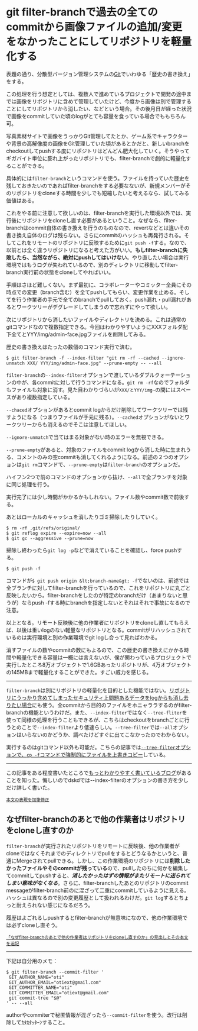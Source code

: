 # git filter-branchで過去の全てのcommitから画像ファイルの追加/変更をなかったことにしてリポジトリを軽量化する

表題の通り、分散型バージョン管理システムの[Git](http://git-scm.com/)でいわゆる「歴史の書き換え」をする。

この処理を行う想定としては、複数人で進めているプロジェクトで開発の途中までは画像をリポジトリに含めて管理していたけど、今度から画像は別で管理することにしてリポジトリから消したい、などという場合。その後月日が経った状況で画像をcommitしていた頃のlogがとても容量を食っている場合でももちろん可。

写真素材サイトで画像をうっかりGit管理してたとか、ゲーム系でキャラクターや背景の高解像度の画像をGit管理していた頃があるとかだと、新しいbranchをcheckoutしてpushする度にリポジトリはどんどん肥大化していく。そうやってギガバイト単位に膨れ上がったリポジトリでも、filter-branchで劇的に軽量化することができる。

具体的には`filter-branch`というコマンドを使う。ファイルを持っていた歴史を残しておきたいのであればfilter-branchをする必要なないが、新規メンバーがそのリポジトリをcloneする時間を少しでも短縮したいと考えるなら、試してみる価値はある。

これをやる前に注意して欲しいのは、filter-branchを実行した環境以外では、実行後にリポジトリをcloneし直す必要があるということ。なぜなら、filter-branchはcommit自体の書き換えを行うのものなので、revertなどとは違いその書き換え自体のログは残らない。さらにcommitのハッシュも再発行される。そしてこれをリモートのリポジトリに反映するために`git push -f`する。なので、以前とは全く違うリポジトリになると考えた方がいい。**もしfilter-branchに失敗したら、当然ながら、絶対にpushしてはいけない**。やり直したい場合は実行環境ではもうログが失われているので、別のディレクトリに移動してfilter-branch実行前の状態をcloneしてやればいい。

手順はさほど難しくない。まず最初に、コラボレーターやコミッター全員にその時点での変更（branch含む）を全てpushしてもらい、変更作業を止める。そしてを行う作業者の手元で全てのbranchでpullしておく。push漏れ・pull漏れがあるとワークツリーがデグレードしてしまうので忘れずにやって欲しい。

次にリポジトリから消したいファイルやディレクトリを決める。これは通常のgitコマンドなので複数指定できる。今回はわかりやすいようにXXXフォルダ配下全てとYYY/img/admin-face.jpgファイルを削除してみる。

歴史の書き換えはたったの数個のコマンド実行で済む。

<pre title="Gitコマンド"><code data-language="shell">$ git filter-branch -f --index-filter "git rm -rf --cached --ignore-unmatch XXX/ YYY/img/admin-face.jpg" --prune-empty -- --all</code></pre>

`filter-branch`の`--index-filter`オプションで渡しているダブルクォーテーションの中が、各commitに対して行うコマンドになる。`git rm -rf`なのでフォルダもファイルも対象に消す。見た目わかりづらいが`XXX/とYYY/img~`の間にはスペースがあり複数指定している。

`--chaced`オプションがあるとcommit logからだけ削除してワークツリーでは残すようになる（つまりファイルが手元に残る）。`--cached`オプションがないとワークツリーからも消えるのでそこは注意してほしい。

`--ignore-unmatch`で当てはまる対象がない時のエラーを無視できる。

`--prune-empty`があると、対象のファイルをcommit logから消した時に生まれうる、コメントのみの空commitも消してくれるようになる。前述の２つのオプションは`git rm`コマンドで、`--prune-empty`は`filter-branch`のオプションだ。

ハイフン2つで前のコマンドのオプションから抜け、`--all`で全ブランチを対象に同じ処理を行う。

実行完了には少し時間がかかるかもしれない。ファイル数やcommit数で前後する。

あとはローカルのキャッシュを消したりゴミ掃除したりしていく。

<pre title="Gitコマンド"><code data-language="shell">$ rm -rf .git/refs/original/
$ git reflog expire --expire=now --all
$ git gc --aggressive --prune=now</code></pre>

掃除し終わったら`git log -p`などで消えていることを確認し、force pushする。

<pre title="Gitコマンド"><code data-language="shell">$ git push -f</code></pre>

コマンドが`$ git push origin &lt;branch-name&gt; -f`でないのは、前述では全ブランチに対してfilter-branchを行っているので、これをリポジトリに丸ごと反映したいから。filter-branchをしたのが特定のbranchだけ（あまりないと思うが）ならpush -fする時にbranchを指定しないとそれはそれで事故になるので注意。

以上となる。リモート反映後に他の作業者にリポジトリをcloneし直してもらえば、以後は重いlogのない軽量なリポジトリとなる。commitがリハッシュされているのは実行環境と別の作業環境でgit logし合って見ればわかる。

消すファイルの数やcommitの数にもよるので、この歴史の書き換えにかかる時間や軽量化できる容量は一概には言えないが、僕が関わっているプロジェクトで実行したところ8万オブジェクトで1.6GBあったリポジトリが、4万オブジェクトの145MBまで軽量化することができた。すごい威力を感じる。

---

`filter-branch`は別にリポジトリの軽量化を目的とした機能ではない。[リポジトリにうっかり含めてしまったセキュリティ上問題あるデータをlogからも消し去りたい場合](http://qiita.com/Spring_MT/items/f60c391b5dbf569a1d12)にも使う。全commitから目的のファイルをホニャララするのがfilter-branchの機能というわけだ。また、`--index-filter`ではなく`--tree-fliter`を使って同様の処理を行うこともできるが、こちらはcheckoutをbranchごとに行うとのことで`--index-filter`より低速らしい。`--tree-filter`では`--all`オプションはいらないのかどうか、調べたけどすぐに出てこなかったのでわからない。

実行するのはgitコマンド以外も可能だ。こちらの記事では[`--tree-filter`オプションで、`cp -f`コマンドで強制的にファイルを上書きコピー](http://qiita.com/wnoguchi/items/62f5e64ef2ae14b4f0ee)している。

---

この記事をある程度書いたところで[もっとわかりやすく書いているブログ](http://easyramble.com/git-filter-branch.html)があることを知った。悔しいのでdskdでは--index-filterのオプションの書き方を少しだけ詳しく書いた。

<small><ins datetime="2015-01-07T12:09:00+09:00">本文の表現を加筆修正</ins></small>

## なぜfilter-branchのあとで他の作業者はリポジトリをcloneし直すのか

`filter-branch`が実行されたリポジトリをリモートに反映後、他の作業者がcloneではなくそれまでのディレクトリでpullをするとどうなるかというと、普通にMergeされてpullできる。しかし、この作業環境のリポジトリには**削除したかったファイルやそのcommitが残っている**ので、pullしたのちに何かを編集してcommitしてpushすると、***消したかったはずの情報がまたリモートに送られてしまい意味がなくなる***。さらに、filter-branchしたあとのリポジトリのcommit messageがfilter-branch前のに混ざって二重にcommitしているように見える。ハッシュは異なるので別の変更履歴として扱われるわけだ。`git log`するとちょっと耐えられない感じになるだろう。

履歴はよごれるしpushするとfilter-branchが無意味になので、他の作業環境では必ずcloneし直そう。

<small><ins datetime="2015-01-07T15:37:36+09:00">「なぜfilter-branchのあとで他の作業者はリポジトリをcloneし直すのか」の見出しとその本文を追記</ins></small>

---

下記は自分用のメモ：

<pre title="authorやcommiterを書き換える"><code data-language="shell">$ git filter-branch --commit-filter '
 GIT_AUTHOR_NAME="oti"
 GIT_AUTHOR_EMAIL="otiext@gmail.com"
 GIT_COMMITTER_NAME="oti"
 GIT_COMMITTER_EMAIL="otiext@gmail.com"
 git commit-tree "$@"
' -- --all</code></pre>

authorやcommiterで秘匿情報が混ざったら<code>--commit-filter</code>を使う。改行は削除してｶﾀｶﾀｯﾀｰﾝすること。
